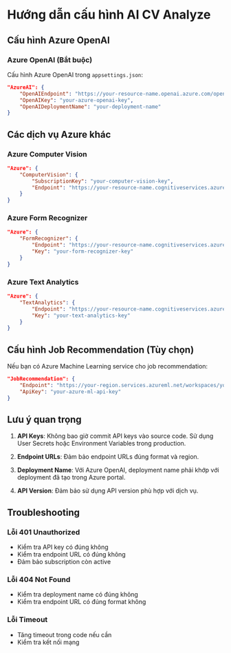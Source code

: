 # Hướng dẫn cấu hình AI CV Analyze

## Cấu hình Azure OpenAI

### Azure OpenAI (Bắt buộc)
Cấu hình Azure OpenAI trong `appsettings.json`:

```json
"AzureAI": {
    "OpenAIEndpoint": "https://your-resource-name.openai.azure.com/openai/deployments/your-deployment-name/chat/completions?api-version=2024-02-15-preview",
    "OpenAIKey": "your-azure-openai-key",
    "OpenAIDeploymentName": "your-deployment-name"
}
```

## Các dịch vụ Azure khác

### Azure Computer Vision
```json
"Azure": {
    "ComputerVision": {
        "SubscriptionKey": "your-computer-vision-key",
        "Endpoint": "https://your-resource-name.cognitiveservices.azure.com/"
    }
}
```

### Azure Form Recognizer
```json
"Azure": {
    "FormRecognizer": {
        "Endpoint": "https://your-resource-name.cognitiveservices.azure.com/",
        "Key": "your-form-recognizer-key"
    }
}
```

### Azure Text Analytics
```json
"Azure": {
    "TextAnalytics": {
        "Endpoint": "https://your-resource-name.cognitiveservices.azure.com/",
        "Key": "your-text-analytics-key"
    }
}
```

## Cấu hình Job Recommendation (Tùy chọn)

Nếu bạn có Azure Machine Learning service cho job recommendation:

```json
"JobRecommendation": {
    "Endpoint": "https://your-region.services.azureml.net/workspaces/your-workspace-id/services/your-service-id/execute?api-version=2.0&details=true",
    "ApiKey": "your-azure-ml-api-key"
}
```

## Lưu ý quan trọng

1. **API Keys**: Không bao giờ commit API keys vào source code. Sử dụng User Secrets hoặc Environment Variables trong production.

2. **Endpoint URLs**: Đảm bảo endpoint URLs đúng format và region.

3. **Deployment Name**: Với Azure OpenAI, deployment name phải khớp với deployment đã tạo trong Azure portal.

4. **API Version**: Đảm bảo sử dụng API version phù hợp với dịch vụ.

## Troubleshooting

### Lỗi 401 Unauthorized
- Kiểm tra API key có đúng không
- Kiểm tra endpoint URL có đúng không
- Đảm bảo subscription còn active

### Lỗi 404 Not Found
- Kiểm tra deployment name có đúng không
- Kiểm tra endpoint URL có đúng format không

### Lỗi Timeout
- Tăng timeout trong code nếu cần
- Kiểm tra kết nối mạng 